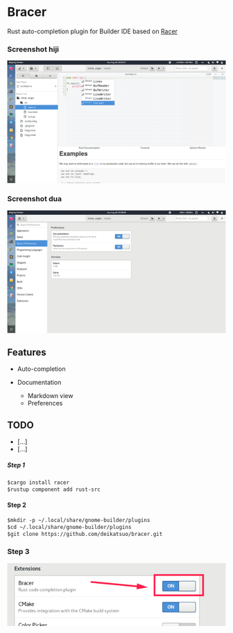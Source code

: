 # Bracer
Rust auto-completion plugin for Builder IDE based on [Racer]

### Screenshot hiji
![Example](/Screenshot/Bracer%20Documentation.png)

### Screenshot dua
![Example](/Screenshot/Bracer%20Preferences.png)
## Features
- Auto-completion
- Documentation

  - Markdown view
  - Preferences

## TODO
- [...]
- [...]

##### Step 1

```
$cargo install racer
$rustup component add rust-src
```

#### Step 2
```
$mkdir -p ~/.local/share/gnome-builder/plugins
$cd ~/.local/share/gnome-builder/plugins
$git clone https://github.com/deikatsuo/bracer.git
```

### Step 3
![Example](/Screenshot/Bracer%20Enable.png)

[racer]: https://github.com/phildawes/racer
